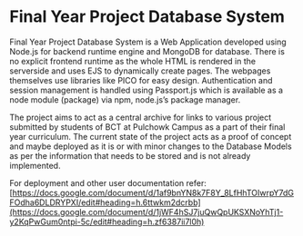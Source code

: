 # Final Year Project Database System

Final Year Project Database System is a Web Application developed using Node.js for backend runtime engine and MongoDB for database. There is no explicit frontend runtime as the whole HTML is rendered in the serverside and uses EJS to dynamically create pages. The webpages themselves use libraries like PICO for easy design. Authentication and session management is handled using Passport.js which is available as a node module (package) via npm, node.js’s package manager.

The project aims to act as a central archive for links to various project submitted by students of BCT at Pulchowk Campus as a part of their final year curriculum.
The current state of the project acts as a proof of concept and maybe deployed as it is or with minor changes to the Database Models as per the information that needs to be stored and is not already implemented.

For deployment and other user documentation refer:
[https://docs.google.com/document/d/1af9bnYN8k7F8Y_8LfHhTOIwrpY7dGFOdha6DLDRYPXI/edit#heading=h.6ttwkm2dcrbb](https://docs.google.com/document/d/1jWF4hSJ7juQwQpUKSXNoYhTj1-y2KqPwGum0ntpi-5c/edit#heading=h.zf6387ii7l0h)

